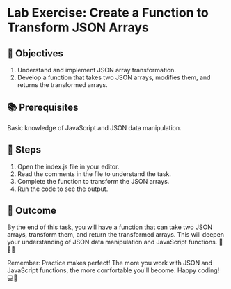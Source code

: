 # Lab Exercise: Create a Function to Transform JSON Arrays

## 🎯 Objectives

1. Understand and implement JSON array transformation.
2. Develop a function that takes two JSON arrays, modifies them, and returns the transformed arrays.

## 📚 Prerequisites

Basic knowledge of JavaScript and JSON data manipulation.

## 🚀 Steps

1. Open the index.js file in your editor.
2. Read the comments in the file to understand the task.
3. Complete the function to transform the JSON arrays.
4. Run the code to see the output.

## 🏁 Outcome

By the end of this task, you will have a function that can take two JSON arrays, transform them, and return the transformed arrays. This will deepen your understanding of JSON data manipulation and JavaScript functions. 🎉👨‍💻

Remember: Practice makes perfect! The more you work with JSON and JavaScript functions, the more comfortable you'll become. Happy coding! 💻🚀
